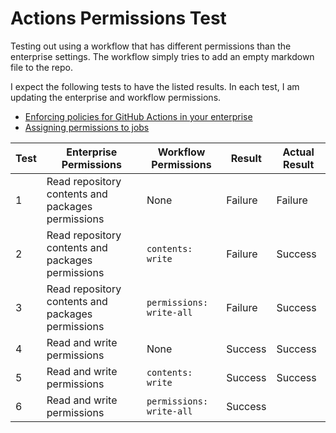 # Actions Permissions Test

Testing out using a workflow that has different permissions than the enterprise settings. The workflow simply tries to add an empty markdown file to the repo.

I expect the following tests to have the listed results. In each test, I am updating the enterprise and workflow permissions.

- [Enforcing policies for GitHub Actions in your enterprise](https://docs.github.com/en/enterprise-cloud@latest/admin/policies/enforcing-policies-for-your-enterprise/enforcing-policies-for-github-actions-in-your-enterprise)
- [Assigning permissions to jobs](https://docs.github.com/en/actions/using-jobs/assigning-permissions-to-jobs)

| Test | Enterprise Permissions                            | Workflow Permissions     | Result  | Actual Result |
| ---- | ------------------------------------------------- | ------------------------ | ------- | ------------- |
| 1    | Read repository contents and packages permissions | None                     | Failure | Failure       |
| 2    | Read repository contents and packages permissions | `contents: write`        | Failure | Success       |
| 3    | Read repository contents and packages permissions | `permissions: write-all` | Failure | Success       |
| 4    | Read and write permissions                        | None                     | Success | Success       |
| 5    | Read and write permissions                        | `contents: write`        | Success | Success       |
| 6    | Read and write permissions                        | `permissions: write-all` | Success |               |
